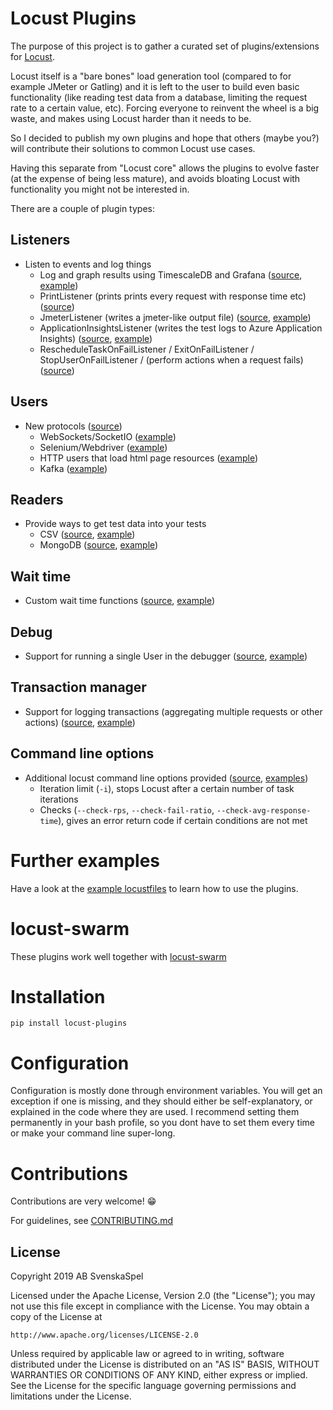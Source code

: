 # Locust Plugins

The purpose of this project is to gather a curated set of plugins/extensions for [Locust](https://github.com/locustio/locust). 

Locust itself is a "bare bones" load generation tool (compared to for example JMeter or Gatling) and it is left to the user to build even basic functionality (like reading test data from a database, limiting the request rate to a certain value, etc). Forcing everyone to reinvent the wheel is a big waste, and makes using Locust harder than it needs to be.

So I decided to publish my own plugins and hope that others (maybe you?) will contribute their solutions to common Locust use cases.

Having this separate from "Locust core" allows the plugins to evolve faster (at the expense of being less mature), and avoids bloating Locust with functionality you might not be interested in.

There are a couple of plugin types:

## Listeners 
- Listen to events and log things
    - Log and graph results using TimescaleDB and Grafana ([source](locust_plugins/listeners.py), [example](examples/timescale_listener_ex.py))
    - PrintListener (prints prints every request with response time etc) ([source](locust_plugins/listeners.py))
    - JmeterListener (writes a jmeter-like output file) ([source](locust_plugins/jmeter_listener.py), [example](examples/timescale_listener_example.py))
     - ApplicationInsightsListener (writes the test logs to Azure Application Insights) ([source](locust_plugins/appinsights_listener.py), [example](examples/appinsights_listener_ex.py))
    - RescheduleTaskOnFailListener / ExitOnFailListener / StopUserOnFailListener / (perform actions when a request fails) ([source](locust_plugins/listeners.py))

## Users
- New protocols ([source](locust_plugins/users.py))
    - WebSockets/SocketIO ([example](examples/socketio_ex.py))
    - Selenium/Webdriver ([example](examples/webdriver.py))
    - HTTP users that load html page resources ([example](examples/embedded_resource_manager_ex.py))
    - Kafka ([example](examples/kafka_ex.py))

## Readers 
- Provide ways to get test data into your tests
    - CSV ([source](https://github.com/SvenskaSpel/locust-plugins/blob/master/locust_plugins/csvreader.py), [example](examples/csvreader_ex.py))
    - MongoDB ([source](https://github.com/SvenskaSpel/locust-plugins/blob/master/locust_plugins/mongoreader.py), [example](examples/mongoreader_ex.py))

## Wait time 
- Custom wait time functions ([source](locust_plugins/wait_time.py), [example](examples/constant_total_ips_ex.py))

## Debug 
- Support for running a single User in the debugger ([source](locust_plugins/debug.py), [example](examples/debug_ex.py))

## Transaction manager
- Support for logging transactions (aggregating multiple requests or other actions) ([source](locust_plugins/transaction_manager.py), [example](examples/transaction_example.py))

## Command line options 
- Additional locust command line options provided ([source](locust_plugins/__init__.py), [examples](examples/cmd_line_examples.sh))
    - Iteration limit (`-i`), stops Locust after a certain number of task iterations
    - Checks (`--check-rps`, `--check-fail-ratio`, `--check-avg-response-time`), gives an error return code if certain conditions are not met

# Further examples

Have a look at the [example locustfiles](examples/) to learn how to use the plugins.

# locust-swarm

These plugins work well together with [locust-swarm](https://github.com/SvenskaSpel/locust-swarm)


# Installation

```
pip install locust-plugins
```

# Configuration

Configuration is mostly done through environment variables. You will get an exception if one is missing, and they should either be self-explanatory, or explained in the code where they are used. I recommend setting them permanently in your bash profile, so you dont have to set them every time or make your command line super-long.

# Contributions

Contributions are very welcome! 😁

For guidelines, see [CONTRIBUTING.md](CONTRIBUTING.md)

## License

Copyright 2019 AB SvenskaSpel

Licensed under the Apache License, Version 2.0 (the "License");
you may not use this file except in compliance with the License.
You may obtain a copy of the License at

    http://www.apache.org/licenses/LICENSE-2.0

Unless required by applicable law or agreed to in writing, software
distributed under the License is distributed on an "AS IS" BASIS,
WITHOUT WARRANTIES OR CONDITIONS OF ANY KIND, either express or implied.
See the License for the specific language governing permissions and
limitations under the License.
